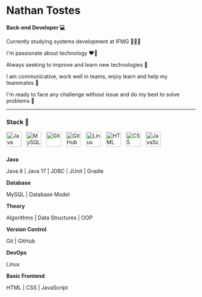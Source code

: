 # Nathan Tostes

**Back-end Developer 💻**

<p>Currently studying systems development at IFMG 👨🏾‍🎓</p>
<p>I'm passionate about technology ❤️‍🔥</p>
<p>Always seeking to improve and learn new technologies 🚀</p>
<p>I am communicative, work well in teams, enjoy learn and help my teammates 🌱</p>
<p>I'm ready to face any challenge without issue and do my best to solve problems 🎯</p>

---
### Stack 💼 
<img alt="Java" align="left" width="40px" style="padding-right:10px;" src="https://cdn.jsdelivr.net/gh/devicons/devicon@latest/icons/java/java-original.svg"/> <img alt="MySQL" align="left" width="40px" style="padding-right:10px;" src="https://cdn.jsdelivr.net/gh/devicons/devicon@latest/icons/mysql/mysql-original-wordmark.svg"/> <img alt="Git" align="left" width="40px" style="padding-right:10px;" src="https://cdn.jsdelivr.net/gh/devicons/devicon@latest/icons/git/git-original.svg"/> <img alt="GitHub" align="left" width="40px" style="padding-right:10px;" src="https://cdn.jsdelivr.net/gh/devicons/devicon@latest/icons/github/github-original.svg" /> <img alt="Linux" align="left" width="40px" style="padding-right:10px;" src="https://cdn.jsdelivr.net/gh/devicons/devicon@latest/icons/linux/linux-original.svg"/> <img alt="HTML" align="left" width="40px" style="padding-right:10px;" src="https://cdn.jsdelivr.net/gh/devicons/devicon@latest/icons/html5/html5-original.svg"/> <img alt="CSS" align="left" width="40px" style="padding-right:10px;" src="https://cdn.jsdelivr.net/gh/devicons/devicon@latest/icons/css3/css3-original.svg"/> <img alt="JavaScript" align="left" width="40px" style="padding-right:10px;" src="https://cdn.jsdelivr.net/gh/devicons/devicon@latest/icons/javascript/javascript-original.svg"/>

<br>
<br>
<br>

**Java**
<p>Java 8 | Java 17 | JDBC | JUnit | Gradle</p>

**Database**
<p>MySQL | Database Model</p>

**Theory**
<p>Algorithms | Data Structures | OOP</p>

**Version Control**
<p>Git | GitHub</p>

**DevOps**
<p>Linux</p>

**Basic Frontend**
<p>HTML | CSS | JavaScript</p>

